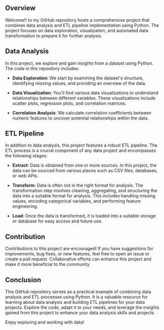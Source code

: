 
## Overview

Welcome!! to my GitHub repository hosts a comprehensive project that combines data analysis and ETL pipeline implementation using Python. The project focuses on data exploration, visualization, and automated data transformation to prepare it for further analysis.

## Data Analysis

In this project, we explore and gain insights from a dataset using Python. The code in this repository includes:

- **Data Exploration**: We start by examining the dataset's structure, identifying missing values, and providing an overview of the data.

- **Data Visualization**: You'll find various data visualizations to understand relationships between different variables. These visualizations include scatter plots, regression plots, and correlation matrices.

- **Correlation Analysis**: We calculate correlation coefficients between numeric features to uncover potential relationships within the data.

## ETL Pipeline

In addition to data analysis, this project features a robust ETL pipeline. The ETL process is a crucial component of any data project and encompasses the following stages:

- **Extract**: Data is obtained from one or more sources. In this project, the data can be sourced from various places such as CSV files, databases, or web APIs.

- **Transform**: Data is often not in the right format for analysis. The transformation step involves cleaning, aggregating, and structuring the data into a suitable format for analysis. This includes handling missing values, encoding categorical variables, and performing feature engineering.

- **Load**: Once the data is transformed, it is loaded into a suitable storage or database for easy access and future use.



## Contribution

Contributions to this project are encouraged! If you have suggestions for improvements, bug fixes, or new features, feel free to open an issue or create a pull request. Collaborative efforts can enhance this project and make it more beneficial to the community.

## Conclusion

This GitHub repository serves as a practical example of combining data analysis and ETL processes using Python. It is a valuable resource for learning about data analysis and building ETL pipelines for your data projects. Explore the code, adapt it to your needs, and leverage the insights gained from this project to enhance your data analysis skills and projects.

Enjoy exploring and working with data!

